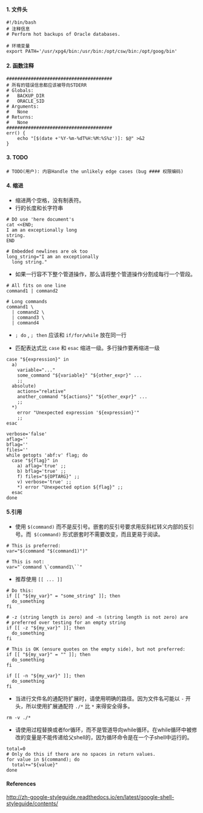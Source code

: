 #### 1. 文件头
```
#!/bin/bash
# 注释信息
# Perform hot backups of Oracle databases.

# 环境变量
export PATH='/usr/xpg4/bin:/usr/bin:/opt/csw/bin:/opt/goog/bin'
```

#### 2. 函数注释
```
#######################################
# 所有的错误信息都应该被导向STDERR
# Globals:
#   BACKUP_DIR
#   ORACLE_SID
# Arguments:
#   None
# Returns:
#   None
#######################################
err() {
    echo "[$(date +'%Y-%m-%dT%H:%M:%S%z')]: $@" >&2
}
```

#### 3. TODO
```
# TODO(用户): 内容Handle the unlikely edge cases (bug #### 权限编码)
```

#### 4. 缩进
* 缩进两个空格，没有制表符。
* 行的长度和长字符串

```
# DO use 'here document's
cat <<END;
I am an exceptionally long
string.
END

# Embedded newlines are ok too
long_string="I am an exceptionally
  long string."
```

* 如果一行容不下整个管道操作，那么请将整个管道操作分割成每行一个管段。

```
# All fits on one line
command1 | command2

# Long commands
command1 \
  | command2 \
  | command3 \
  | command4
```

* `; do` , `; then` 应该和 `if/for/while` 放在同一行

* 匹配表达式比 `case` 和 `esac` 缩进一级。多行操作要再缩进一级

```
case "${expression}" in
  a)
    variable="..."
    some_command "${variable}" "${other_expr}" ...
    ;;
  absolute)
    actions="relative"
    another_command "${actions}" "${other_expr}" ...
    ;;
  *)
    error "Unexpected expression '${expression}'"
    ;;
esac
```

```
verbose='false'
aflag=''
bflag=''
files=''
while getopts 'abf:v' flag; do
  case "${flag}" in
    a) aflag='true' ;;
    b) bflag='true' ;;
    f) files="${OPTARG}" ;;
    v) verbose='true' ;;
    *) error "Unexpected option ${flag}" ;;
  esac
done
```

#### 5.引用
* 使用 `$(command)` 而不是反引号。嵌套的反引号要求用反斜杠转义内部的反引号。而` $(command)` 形式嵌套时不需要改变，而且更易于阅读。

```
# This is preferred:
var="$(command "$(command1)")"

# This is not:
var="`command \`command1\``"

```

* 推荐使用 `[[ ... ]]`

```
# Do this:
if [[ "${my_var}" = "some_string" ]]; then
  do_something
fi

# -z (string length is zero) and -n (string length is not zero) are
# preferred over testing for an empty string
if [[ -z "${my_var}" ]]; then
  do_something
fi

# This is OK (ensure quotes on the empty side), but not preferred:
if [[ "${my_var}" = "" ]]; then
  do_something
fi

if [[ -n "${my_var}" ]]; then
  do_something
fi
```

* 当进行文件名的通配符扩展时，请使用明确的路径。因为文件名可能以 `-` 开头，所以使用扩展通配符 `./*` 比 `*` 来得安全得多。

```
rm -v ./*
```

* 请使用过程替换或者for循环，而不是管道导向while循环。在while循环中被修改的变量是不能传递给父shell的，因为循环命令是在一个子shell中运行的。
```
total=0
# Only do this if there are no spaces in return values.
for value in $(command); do
  total+="${value}"
done
```

#### References
http://zh-google-styleguide.readthedocs.io/en/latest/google-shell-styleguide/contents/
